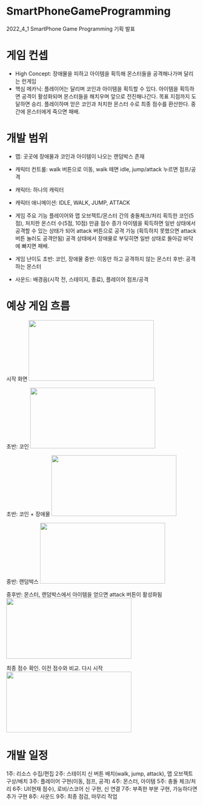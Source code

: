 # SmartPhoneGameProgramming
2022_4_1 SmartPhone Game Programming 기획 발표


# 게임 컨셉
- High Concept: 장애물을 피하고 아이템을 획득해 몬스터들을 공격해나가며 달리는 런게임
- 핵심 메카닉: 플레이어는 달리며 코인과 아이템을 획득할 수 있다. 아이템을 획득하면 공격이 활성화되며 몬스터들을 해치우며 앞으로 전진해나간다. 목표 지점까지 도달하면 승리. 플레이하며 얻은 코인과 처치한 몬스터 수로 최종 점수를 환산한다. 중간에 몬스터에게 죽으면 패배.


# 개발 범위
- 맵: 곳곳에 장애물과 코인과 아이템이 나오는 랜덤박스 존재
- 캐릭터 컨트롤: walk 버튼으로 이동, walk 떼면 idle, jump/attack 누르면 점프/공격
- 캐릭터: 하나의 캐릭터
- 캐릭터 애니메이션: IDLE, WALK, JUMP, ATTACK

- 게임 주요 기능
플레이어와 맵 오브젝트/몬스터 간의 충돌체크/처리
획득한 코인(5점), 처치한 몬스터 수(5점, 10점) 만큼 점수 증가
아이템을 획득하면 일반 상태에서 공격할 수 있는 상태가 되어 attack 버튼으로 공격 가능
(획득하지 못했으면 attack버튼 눌러도 공격안됨)
공격 상태에서 장애물로 부딪히면 일반 상태로 돌아감
바닥에 빠지면 패배.

- 게임 난이도
초반: 코인, 장애물
중반: 이동만 하고 공격하지 않는 몬스터
후반: 공격하는 몬스터

- 사운드: 배경음(시작 전, 스테이지, 종료), 플레이어 점프/공격


# 예상 게임 흐름
시작 화면
<img src="https://user-images.githubusercontent.com/55976889/160462538-fa44de3e-d40d-4552-a981-3402a013481b.png" width="330" height="160">

초반: 코인
<img src="https://user-images.githubusercontent.com/55976889/160467825-700f964e-d5a5-4a03-87a6-1dd312c4ce2e.png" width="330" height="160">

초반: 코인 + 장애물
<img src="https://user-images.githubusercontent.com/55976889/160467857-a3ee8338-6925-4865-b91b-89ff7337a9cd.png" width="330" height="160">

중반: 랜덤박스
<img src="https://user-images.githubusercontent.com/55976889/160467908-b3130f08-9347-4916-bc2e-26e0bc2c10d5.png" width="330" height="160">

중후반: 몬스터, 랜덤박스에서 아이템을 얻으면 attack 버튼이 활성화됨
<img src="https://user-images.githubusercontent.com/55976889/160467964-f938add8-dbb2-49f1-b203-b4effee5b2c9.png" width="330" height="160">

최종 점수 확인. 이전 점수와 비교. 다시 시작
<img src="https://user-images.githubusercontent.com/55976889/160468228-fa269775-1de9-4995-a56a-0009b848982d.png" width="330" height="160">



# 개발 일정
1주: 리소스 수집/편집
2주: 스테이지 신 버튼 배치(walk, jump, attack), 맵 오브젝트 구상/배치
3주: 플레이어 구현(이동, 점프, 공격)
4주: 몬스터, 아이템
5주: 충돌 체크/처리
6주: UI(현재 점수), 로비/스코어 신 구현, 신 연결
7주: 부족한 부분 구현, 가능하다면 추가 구현
8주: 사운드
9주: 최종 점검, 마무리 작업
